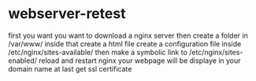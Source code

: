 # webserver-retest
first you want you want to download a nginx server
then create a folder in /var/www/
inside that create a html file
create a configuration file inside /etc/nginx/sites-available/
then make a symbolic link to /etc/nginx/sites-enabled/
reload and restart nginx
your webpage will be displaye in your domain name
at last get ssl certificate
